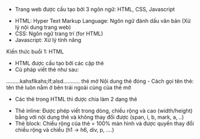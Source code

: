 - Trang web được cấu tạo bởi 3 ngôn ngữ: HTML, CSS, Javascript

* HTML: Hyper Text Markup Language: Ngôn ngữ đánh dấu văn bản (Xử lý nội dung trang web)
* CSS: Ngôn ngữ trang trí (for HTML)
* Javascript: Xử lý tính năng

Kiến thức buổi 1: HTML

- HTML được cấu tạo bởi các cặp thẻ
- Cú pháp viết thẻ như sau:
<body>.........kahsflkahs;lf;alsd...........</body>
thẻ mở               Nội dung                 thẻ đóng
- Cách gọi tên thẻ: tên thẻ luôn nằm ở bên trái ngoài cùng của thẻ mở

* Các thẻ trong HTML thì được chia làm 2 dạng thẻ

- Thẻ inline: Được phép viết trong dòng, chiều rộng và cao (width/height) bằng với nội dung thẻ và không thay đổi được (span, i, b, mark, a, ..)
- Thẻ block: Chiều rộng của thẻ = 100% màn hình và được quyền thay đổi chiều rộng và chiều (h1 -> h6, div, p, ....)
